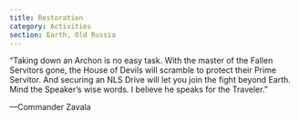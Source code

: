 ```yaml
---
title: Restoration
category: Activities
section: Earth, Old Russia
---
```


“Taking down an Archon is no easy task. With the master of the Fallen Servitors gone, the House of Devils will scramble to protect their Prime Servitor. And securing an NLS Drive will let you join the fight beyond Earth. Mind the Speaker’s wise words. I believe he speaks for the Traveler.”

—Commander Zavala
